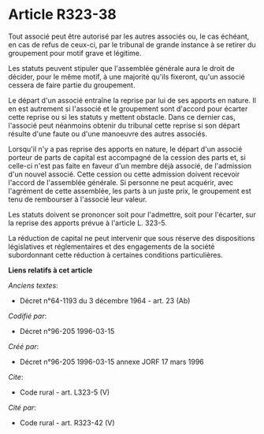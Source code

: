# Article R323-38

Tout associé peut être autorisé par les autres associés ou, le cas échéant, en cas de refus de ceux-ci, par le tribunal de
grande instance à se retirer du groupement pour motif grave et légitime. 

Les statuts peuvent stipuler que l'assemblée générale aura le droit de décider, pour le même motif, à une majorité qu'ils
fixeront, qu'un associé cessera de faire partie du groupement. 

Le départ d'un associé entraîne la reprise par lui de ses apports en nature. Il en est autrement si l'associé et le
groupement sont d'accord pour écarter cette reprise ou si les statuts y mettent obstacle. Dans ce dernier cas, l'associé peut
néanmoins obtenir du tribunal cette reprise si son départ résulte d'une faute ou d'une manoeuvre des autres associés. 

Lorsqu'il n'y a pas reprise des apports en nature, le départ d'un associé porteur de parts de capital est accompagné de la
cession des parts et, si celle-ci n'est pas faite en faveur d'un membre déjà associé, de l'admission d'un nouvel associé.
Cette cession ou cette admission doivent recevoir l'accord de l'assemblée générale. Si personne ne peut acquérir, avec
l'agrément de cette assemblée, les parts à un juste prix, le groupement est tenu de rembourser à l'associé leur valeur. 

Les statuts doivent se prononcer soit pour l'admettre, soit pour l'écarter, sur la reprise des apports prévue à l'article L.
323-5. 

La réduction de capital ne peut intervenir que sous réserve des dispositions législatives et réglementaires et des
engagements de la société subordonnant cette réduction à certaines conditions particulières.

**Liens relatifs à cet article**

_Anciens textes_:

  - Décret n°64-1193 du 3 décembre 1964 - art. 23 (Ab)

_Codifié par_:

  - Décret n°96-205 1996-03-15

_Créé par_:

  - Décret n°96-205 1996-03-15 annexe JORF 17 mars 1996

_Cite_:

  - Code rural - art. L323-5 (V)

_Cité par_:

  - Code rural - art. R323-42 (V)
